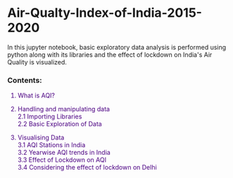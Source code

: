 # Air-Qualty-Index-of-India-2015-2020
In this jupyter notebook, basic exploratory data analysis is performed using python along with its libraries and the effect of lockdown on India's Air Quality is visualized. 
### Contents:


<span style='color:Indigo'>
    
1. What is AQI?<br>

2. Handling and manipulating data<br>
   2.1 Importing Libraries<br>
   2.2 Basic Exploration of Data<br>
   
3. Visualising Data<br>
   3.1 AQI Stations in India<br>
   3.2 Yearwise AQI trends in India<br>
   3.3 Effect of Lockdown on AQI<br>
   3.4 Considering the effect of lockdown on Delhi<br>
</span>

